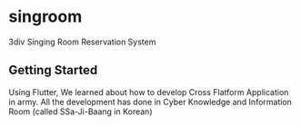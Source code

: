 # singroom

3div Singing Room Reservation System

## Getting Started

Using Flutter, We learned about how to develop Cross Flatform Application in army.
All the development has done in Cyber Knowledge and Information Room (called SSa-Ji-Baang in Korean)
